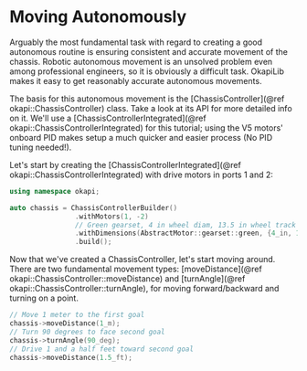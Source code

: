 # Moving Autonomously

Arguably the most fundamental task with regard to creating a good autonomous
routine is ensuring consistent and accurate movement of the chassis. Robotic
autonomous movement is an unsolved problem even among professional engineers,
so it is obviously a difficult task. OkapiLib makes it easy to get reasonably
accurate autonomous movements.

The basis for this autonomous movement is the
[ChassisController](@ref okapi::ChassisController) class. Take a look at its API
for more detailed info on it. We'll use a
[ChassisControllerIntegrated](@ref okapi::ChassisControllerIntegrated) for this
tutorial; using the V5 motors' onboard PID makes setup a much quicker and easier
process (No PID tuning needed!).

Let's start by creating the
[ChassisControllerIntegrated](@ref okapi::ChassisControllerIntegrated) with
drive motors in ports 1 and 2:

```cpp
using namespace okapi;

auto chassis = ChassisControllerBuilder()
                .withMotors(1, -2)
                // Green gearset, 4 in wheel diam, 13.5 in wheel track
                .withDimensions(AbstractMotor::gearset::green, {4_in, 13.5_in})
                .build();
```

Now that we've created a ChassisController, let's start moving around. There are
two fundamental movement types:
[moveDistance](@ref okapi::ChassisController::moveDistance) and
[turnAngle](@ref okapi::ChassisController::turnAngle), for moving
forward/backward and turning on a point.

```cpp
// Move 1 meter to the first goal
chassis->moveDistance(1_m);
// Turn 90 degrees to face second goal
chassis->turnAngle(90_deg);
// Drive 1 and a half feet toward second goal
chassis->moveDistance(1.5_ft);
```
